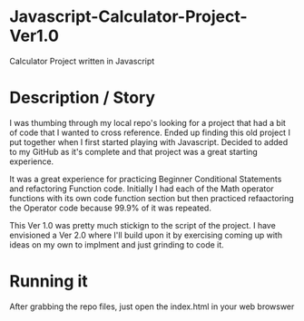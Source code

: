 # Javascript-Calculator-Project-Ver1.0
Calculator Project written in Javascript 

# Description / Story
I was thumbing through my local repo's looking for a project that had a bit of code that I wanted to cross reference.  Ended up finding this old project I put together when I first started playing with Javascript.  Decided to added to my GitHub as it's complete and that project was a great starting experience.

It was a great experience for practicing Beginner Conditional Statements and refactoring Function code.  Initially I had each of the Math operator functions with its own code function section but then practiced refaactoring the Operator code because 99.9% of it was repeated.  

This Ver 1.0 was pretty much stickign to the script of the project.  I have envisioned a Ver 2.0 where I'll build upon it by exercising coming up with ideas on my own to implment and just grinding to code it.

# Running it
After grabbing the repo files, just open the index.html in your web browswer
